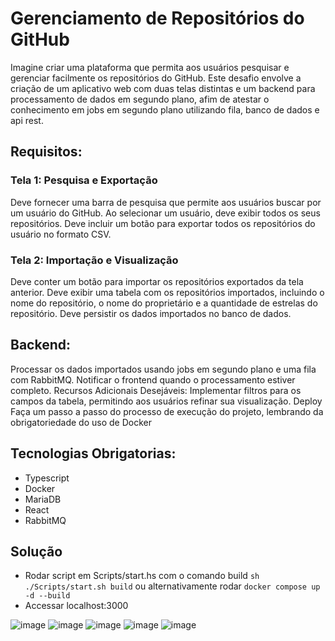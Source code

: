# Gerenciamento de Repositórios do GitHub

Imagine criar uma plataforma que permita aos usuários pesquisar e gerenciar facilmente os repositórios do GitHub. Este desafio envolve a criação de um aplicativo web com duas telas distintas e um backend para processamento de dados em segundo plano, afim de atestar o conhecimento em jobs em segundo plano utilizando fila, banco de dados e api rest.

## Requisitos:

### Tela 1: Pesquisa e Exportação

Deve fornecer uma barra de pesquisa que permite aos usuários buscar por um usuário do GitHub.
Ao selecionar um usuário, deve exibir todos os seus repositórios.
Deve incluir um botão para exportar todos os repositórios do usuário no formato CSV.

### Tela 2: Importação e Visualização

Deve conter um botão para importar os repositórios exportados da tela anterior.
Deve exibir uma tabela com os repositórios importados, incluindo o nome do repositório, o nome do proprietário e a quantidade de estrelas do repositório.
Deve persistir os dados importados no banco de dados.

## Backend:

Processar os dados importados usando jobs em segundo plano e uma fila com RabbitMQ.
Notificar o frontend quando o processamento estiver completo.
Recursos Adicionais Desejáveis:
Implementar filtros para os campos da tabela, permitindo aos usuários refinar sua visualização.
Deploy
Faça um passo a passo do processo de execução do projeto, lembrando da obrigatoriedade do uso de Docker

## Tecnologias Obrigatorias:

- Typescript
- Docker
- MariaDB
- React
- RabbitMQ

## Solução

- Rodar script em Scripts/start.hs com o comando build `sh ./Scripts/start.sh build` ou alternativamente rodar `docker compose up -d --build`
- Accessar localhost:3000

![image](https://github.com/user-attachments/assets/7d390322-0cce-44dc-b7b7-d6088b3b89f2)
![image](https://github.com/user-attachments/assets/b0678f69-1634-41f7-b815-3d2d9c487b49)
![image](https://github.com/user-attachments/assets/702c032c-fedc-4669-8b32-8c5c6e33415a)
![image](https://github.com/user-attachments/assets/01ab35d8-c61c-4dd9-b6a0-1cc4de56e9dd)
![image](https://github.com/user-attachments/assets/12c4dd09-67a4-4b25-9bdb-c0891d339507)




